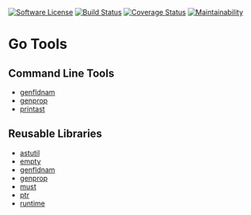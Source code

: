 [![Software License](https://img.shields.io/badge/license-MIT-brightgreen.svg?style=flat-square)](LICENSE)
[![Build Status](https://github.com/hidori/go-tools/actions/workflows/ci.yml/badge.svg?branch=main)](https://github.com/hidori/go-tools/actions/workflows/ci.yml)
[![Coverage Status](https://coveralls.io/repos/github/hidori/go-tools/badge.svg?branch=main)](https://coveralls.io/github/hidori/go-tools?branch=main)
[![Maintainability](https://api.codeclimate.com/v1/badges/979abcdc61b3f820e6ad/maintainability)](https://codeclimate.com/github/hidori/go-tools/maintainability)

# Go Tools

## Command Line Tools

* [genfldnam](./cmd/genfldnam/)
* [genprop](./cmd/genprop/)
* [printast](./cmd/printast)

## Reusable Libraries

* [astutil](./astutil/)
* [empty](./empty/)
* [genfldnam](./genfldnam/)
* [genprop](./genprop/)
* [must](./must/)
* [ptr](./ptr/)
* [runtime](./runtime/)
